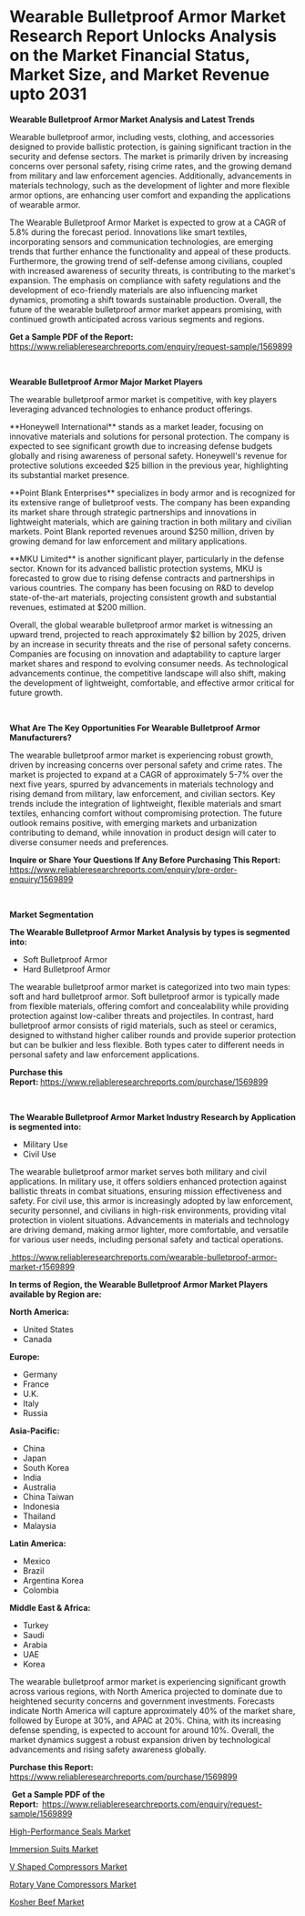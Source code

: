 <p><h1>Wearable Bulletproof Armor Market Research Report Unlocks Analysis on the Market Financial Status, Market Size, and Market Revenue upto 2031</h1></p><p><strong>Wearable Bulletproof Armor Market Analysis and Latest Trends</strong></p>
<p><p>Wearable bulletproof armor, including vests, clothing, and accessories designed to provide ballistic protection, is gaining significant traction in the security and defense sectors. The market is primarily driven by increasing concerns over personal safety, rising crime rates, and the growing demand from military and law enforcement agencies. Additionally, advancements in materials technology, such as the development of lighter and more flexible armor options, are enhancing user comfort and expanding the applications of wearable armor.</p><p>The Wearable Bulletproof Armor Market is expected to grow at a CAGR of 5.8% during the forecast period. Innovations like smart textiles, incorporating sensors and communication technologies, are emerging trends that further enhance the functionality and appeal of these products. Furthermore, the growing trend of self-defense among civilians, coupled with increased awareness of security threats, is contributing to the market's expansion. The emphasis on compliance with safety regulations and the development of eco-friendly materials are also influencing market dynamics, promoting a shift towards sustainable production. Overall, the future of the wearable bulletproof armor market appears promising, with continued growth anticipated across various segments and regions.</p></p>
<p><strong>Get a Sample PDF of the Report:&nbsp;</strong> <a href="https://www.reliableresearchreports.com/enquiry/request-sample/1569899?utm_campaign=8&utm_medium=2&utm_source=Github&utm_content=ia&utm_term=29122024&utm_id=wearable-bulletproof-armor">https://www.reliableresearchreports.com/enquiry/request-sample/1569899</a></p>
<p>&nbsp;</p>
<p><strong>Wearable Bulletproof Armor Major Market Players</strong></p>
<p><p>The wearable bulletproof armor market is competitive, with key players leveraging advanced technologies to enhance product offerings. </p><p>**Honeywell International** stands as a market leader, focusing on innovative materials and solutions for personal protection. The company is expected to see significant growth due to increasing defense budgets globally and rising awareness of personal safety. Honeywell's revenue for protective solutions exceeded $25 billion in the previous year, highlighting its substantial market presence.</p><p>**Point Blank Enterprises** specializes in body armor and is recognized for its extensive range of bulletproof vests. The company has been expanding its market share through strategic partnerships and innovations in lightweight materials, which are gaining traction in both military and civilian markets. Point Blank reported revenues around $250 million, driven by growing demand for law enforcement and military applications.</p><p>**MKU Limited** is another significant player, particularly in the defense sector. Known for its advanced ballistic protection systems, MKU is forecasted to grow due to rising defense contracts and partnerships in various countries. The company has been focusing on R&D to develop state-of-the-art materials, projecting consistent growth and substantial revenues, estimated at $200 million.</p><p>Overall, the global wearable bulletproof armor market is witnessing an upward trend, projected to reach approximately $2 billion by 2025, driven by an increase in security threats and the rise of personal safety concerns. Companies are focusing on innovation and adaptability to capture larger market shares and respond to evolving consumer needs. As technological advancements continue, the competitive landscape will also shift, making the development of lightweight, comfortable, and effective armor critical for future growth.</p></p>
<p>&nbsp;</p>
<p><strong>What Are The Key Opportunities For Wearable Bulletproof Armor Manufacturers?</strong></p>
<p><p>The wearable bulletproof armor market is experiencing robust growth, driven by increasing concerns over personal safety and crime rates. The market is projected to expand at a CAGR of approximately 5-7% over the next five years, spurred by advancements in materials technology and rising demand from military, law enforcement, and civilian sectors. Key trends include the integration of lightweight, flexible materials and smart textiles, enhancing comfort without compromising protection. The future outlook remains positive, with emerging markets and urbanization contributing to demand, while innovation in product design will cater to diverse consumer needs and preferences.</p></p>
<p><strong>Inquire or Share Your Questions If Any Before Purchasing This Report:</strong> <a href="https://www.reliableresearchreports.com/enquiry/pre-order-enquiry/1569899?utm_campaign=8&utm_medium=2&utm_source=Github&utm_content=ia&utm_term=29122024&utm_id=wearable-bulletproof-armor">https://www.reliableresearchreports.com/enquiry/pre-order-enquiry/1569899</a></p>
<p>&nbsp;</p>
<p><strong>Market Segmentation</strong></p>
<p><strong>The Wearable Bulletproof Armor Market Analysis by types is segmented into:</strong></p>
<p><ul><li>Soft Bulletproof Armor</li><li>Hard Bulletproof Armor</li></ul></p>
<p><p>The wearable bulletproof armor market is categorized into two main types: soft and hard bulletproof armor. Soft bulletproof armor is typically made from flexible materials, offering comfort and concealability while providing protection against low-caliber threats and projectiles. In contrast, hard bulletproof armor consists of rigid materials, such as steel or ceramics, designed to withstand higher caliber rounds and provide superior protection but can be bulkier and less flexible. Both types cater to different needs in personal safety and law enforcement applications.</p></p>
<p><strong>Purchase this Report:&nbsp;</strong><a href="https://www.reliableresearchreports.com/purchase/1569899?utm_campaign=8&utm_medium=2&utm_source=Github&utm_content=ia&utm_term=29122024&utm_id=wearable-bulletproof-armor">https://www.reliableresearchreports.com/purchase/1569899</a></p>
<p>&nbsp;</p>
<p><strong>The Wearable Bulletproof Armor Market Industry Research by Application is segmented into:</strong></p>
<p><ul><li>Military Use</li><li>Civil Use</li></ul></p>
<p><p>The wearable bulletproof armor market serves both military and civil applications. In military use, it offers soldiers enhanced protection against ballistic threats in combat situations, ensuring mission effectiveness and safety. For civil use, this armor is increasingly adopted by law enforcement, security personnel, and civilians in high-risk environments, providing vital protection in violent situations. Advancements in materials and technology are driving demand, making armor lighter, more comfortable, and versatile for various user needs, including personal safety and tactical operations.</p></p>
<p><a href="https://www.reliableresearchreports.com/wearable-bulletproof-armor-market-r1569899?utm_campaign=8&utm_medium=2&utm_source=Github&utm_content=ia&utm_term=29122024&utm_id=wearable-bulletproof-armor">&nbsp;https://www.reliableresearchreports.com/wearable-bulletproof-armor-market-r1569899</a></p>
<p><strong>In terms of Region, the Wearable Bulletproof Armor Market Players available by Region are:</strong></p>
<p>
    <p> <strong> North America: </strong>
        <ul>
            <li>United States</li>
            <li>Canada</li>
        </ul>
        </p> 
    <p> <strong> Europe: </strong>
        <ul>
            <li>Germany</li>
            <li>France</li>
            <li>U.K.</li>
            <li>Italy</li>
            <li>Russia</li>
        </ul>
        </p> 
    <p> <strong> Asia-Pacific: </strong>
        <ul>
            <li>China</li>
            <li>Japan</li>
            <li>South Korea</li>
            <li>India</li>
            <li>Australia</li>
            <li>China Taiwan</li>
            <li>Indonesia</li>
            <li>Thailand</li>
            <li>Malaysia</li>
        </ul>
        </p> 
    <p> <strong> Latin America: </strong>
        <ul>
            <li>Mexico</li>
            <li>Brazil</li>
            <li>Argentina Korea</li>
            <li>Colombia</li>
        </ul>
        </p> 
    <p> <strong> Middle East & Africa: </strong>
        <ul>
            <li>Turkey</li>
            <li>Saudi</li>
            <li>Arabia</li>
            <li>UAE</li>
            <li>Korea</li>
        </ul>
    </p>
    </p>
<p><p>The wearable bulletproof armor market is experiencing significant growth across various regions, with North America projected to dominate due to heightened security concerns and government investments. Forecasts indicate North America will capture approximately 40% of the market share, followed by Europe at 30%, and APAC at 20%. China, with its increasing defense spending, is expected to account for around 10%. Overall, the market dynamics suggest a robust expansion driven by technological advancements and rising safety awareness globally.</p></p>
<p><strong>Purchase this Report: </strong><a href="https://www.reliableresearchreports.com/purchase/1569899?utm_campaign=8&utm_medium=2&utm_source=Github&utm_content=ia&utm_term=29122024&utm_id=wearable-bulletproof-armor">https://www.reliableresearchreports.com/purchase/1569899</a></p>
<p>&nbsp;<strong>Get a Sample PDF of the Report:&nbsp;&nbsp;</strong><a href="https://www.reliableresearchreports.com/enquiry/request-sample/1569899?utm_campaign=8&utm_medium=2&utm_source=Github&utm_content=ia&utm_term=29122024&utm_id=wearable-bulletproof-armor">https://www.reliableresearchreports.com/enquiry/request-sample/1569899</a></p>
<p><strong></strong></p>
<p><p><a href="https://github.com/angelajermaine/Market-Research-Report-List-5/blob/main/high-performance-seals-market.md?utm_campaign=8&utm_medium=2&utm_source=Github&utm_content=ia&utm_term=29122024&utm_id=wearable-bulletproof-armor">High-Performance Seals Market</a></p><p><a href="https://github.com/FahadAhmed223/Market-Research-Report-List-1/blob/main/immersion-suits-market.md?utm_campaign=8&utm_medium=2&utm_source=Github&utm_content=ia&utm_term=29122024&utm_id=wearable-bulletproof-armor">Immersion Suits Market</a></p><p><a href="https://github.com/oliveroste6/Market-Research-Report-List-1/blob/main/v-shaped-compressors-market.md?utm_campaign=8&utm_medium=2&utm_source=Github&utm_content=ia&utm_term=29122024&utm_id=wearable-bulletproof-armor">V Shaped Compressors Market</a></p><p><a href="https://github.com/sherikacas30/Market-Research-Report-List-1/blob/main/rotary-vane-compressors-market.md?utm_campaign=8&utm_medium=2&utm_source=Github&utm_content=ia&utm_term=29122024&utm_id=wearable-bulletproof-armor">Rotary Vane Compressors Market</a></p><p><a href="https://github.com/NargisHussain432/Market-Research-Report-List-1/blob/main/kosher-beef-market.md?utm_campaign=8&utm_medium=2&utm_source=Github&utm_content=ia&utm_term=29122024&utm_id=wearable-bulletproof-armor">Kosher Beef Market</a></p></p>